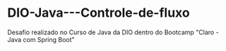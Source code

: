 # DIO-Java---Controle-de-fluxo
Desafio realizado no Curso de Java da DIO dentro do Bootcamp "Claro - Java com Spring Boot"
